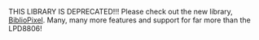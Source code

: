 THIS LIBRARY IS DEPRECATED!!!
Please check out the new library, [BiblioPixel](https://github.com/ManiacalLabs/BiblioPixel).
Many, many more features and support for far more than the LPD8806!
